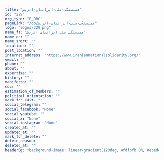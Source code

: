```yaml
---
title: "همبستگی-ملی-ایرانیان-اتریش"
id: "229"
org_type: "P_ORG"
pageLink: "/op/همبستگی-ملی-ایرانیان-اتریش"
logo: "logos/229.png"
name_fa: "همبستگی ملی ایرانیان اتریش"
name_en: ""
name_short: ""
locations: ""
post_location: ""
internet_address: "https://www.iraniannationalsolidarity.org/"
email: ""
phone: ""
about: ""
expertise: ""
history: ""
manifesto: ""
coc: ""
estimation_of_members: ""
political_orientation: ""
mark_for_edit: ""
social_telegram: ""
social_facebook: "None"
social_youtube: ""
social_x: "None"
social_instagram: "None"
created_at: ""
updated_at: ""
mark_for_delete: ""
delete_reason: ""
deleted_at: ""
headerBg: "background-image: linear-gradient(120deg, #fdfbfb 0%, #ebedee 100%);"
---
```

